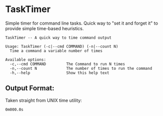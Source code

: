 # TaskTimer

Simple timer for command line tasks.  Quick way to "set it and forget it" to provide simple time-based heuristics.

```
TaskTimer -- A quick way to time command output

Usage: TaskTimer (-c|--cmd COMMAND) (-n|--count N)
  Time a command a variable number of times

Available options:
  -c,--cmd COMMAND         The Command to run N times
  -n,--count N             The number of times to run the command
  -h,--help                Show this help text
```

## Output Format:

Taken straight from UNIX time utility:

`0m000.0s`